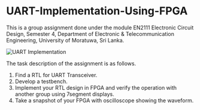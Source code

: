 # UART-Implementation-Using-FPGA
This is a group assignment done under the module EN2111 Electronic Circuit Design, Semester 4, Department of Electronic &amp; Telecommunication Engineering, University of Moratuwa, Sri Lanka.

![UART Implementation](https://github.com/namiwijeuom/UART-Implementation-Using-FPGA/assets/109578853/ba9ff900-c388-4fc7-836e-a3cda4a88ba7)

The task description of the assignment is as follows.
1. Find a RTL for UART Transceiver.
2. Develop a testbench.
3. Implement your RTL design in FPGA and verify the operation with another group using 7segment displays.
4. Take a snapshot of your FPGA with oscilloscope showing the waveform.
